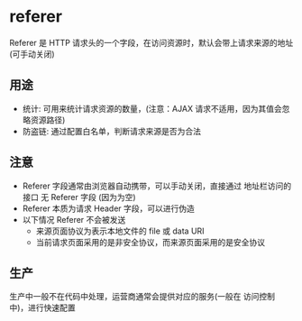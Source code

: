 # referer

Referer 是 HTTP 请求头的一个字段，在访问资源时，默认会带上请求来源的地址(可手动关闭)

## 用途

- 统计: 可用来统计请求资源的数量，(注意：AJAX 请求不适用，因为其值会忽略资源路径)
- 防盗链: 通过配置白名单，判断请求来源是否为合法

## 注意

- Referer 字段通常由浏览器自动携带，可以手动关闭，直接通过 地址栏访问的 接口 无 Referer 字段 (因为为空)
- Referer 本质为请求 Header 字段，可以进行伪造
- 以下情况 Referer 不会被发送
  - 来源页面协议为表示本地文件的 file 或 data URI
  - 当前请求页面采用的是非安全协议，而来源页面采用的是安全协议

## 生产

生产中一般不在代码中处理，运营商通常会提供对应的服务(一般在 访问控制 中)，进行快速配置
